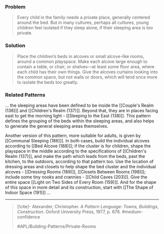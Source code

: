 ### Problem
>Every child in the family needs a private place, generally centered around the bed. But in many cultures, perhaps all cultures, young children feel isolated if they sleep alone, if their sleeping area is too private.

### Solution
>Place the children’s beds in alcoves or small alcove-like rooms, around a common playspace. Make each alcove large enough to contain a table, or chair, or shelves—at least some floor area, where each child has their own things. Give the alcoves curtains looking into the common space, but not walls or doors, which will tend once more to isolate the beds too greatly.

### Related Patterns
... the sleeping areas have been defined to be inside the [[Couple's Realm (136)]] and [[Children's Realm (137)]]. Beyond that, they are in places facing east to get the morning light - [[Sleeping to the East (138)]]. This pattern defines the grouping of the beds within the sleeping areas, and also helps to generate the general sleeping areas themselves.

Another version of this pattern, more suitable for adults, is given by [[Communal Sleeping (186)]]. In both cases, build the individual alcoves according to [[Bed Alcove (188)]]; if the cluster is for children, shape the playspace in the middle according to the specifications of [[Children's Realm (137)]], and make the path which leads from the beds, past the kitchen, to the outdoors, according to that pattern too. Use the location of dressing areas and closets to help shape the bed cluster and the individual alcoves - [[Dressing Rooms (189)]], [[Closets Between Rooms (198)]]; include some tiny nooks and crannies - [[Child Caves (203)]]. Give the entire space [[Light on Two Sides of Every Room (159)]]. And for the shape of this space in more detail and its construction, start with [[The Shape of Indoor Space (191)]] ...

---

> [!cite]- Alexander, Christopher. _A Pattern Language: Towns, Buildings, Construction_. Oxford University Press, 1977, p. 676.
> #medium-confidence
>
> #APL/Building-Patterns/Private-Rooms
